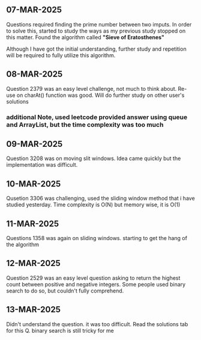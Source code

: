 ## 07-MAR-2025

Questions required finding the prime number between two imputs. In order to solve this, started to study the ways as my previous study stopped on this matter.
Found the algorithm called __"Sieve of Eratosthenes"__

Although I have got the initial understanding, further study and repetition will be required to fully utilize this algorithm.

## 08-MAR-2025

Question 2379 was an easy level challenge, not much to think about.
Re-use on charAt() function was good.
Will do further study on other user's solutions

### additional Note, used leetcode provided answer using queue and ArrayList, but the time complexity was too much

## 09-MAR-2025
Question 3208 was on moving slit windows. Idea came quickly but the implementation was difficult.

## 10-MAR-2025
Qusetion 3306 was challenging, used the sliding window method that i have studied yesterday.
Time complexity is O(N) but memory wise, it is O(1)

## 11-MAR-2025
Questions 1358 was again on sliding windows. starting to get the hang of the algorithm

## 12-MAR-2025
Question 2529 was an easy level question asking to return the highest count between positive and negative integers.
Some people used binary search to do so, but couldn't fully comprehend.

## 13-MAR-2025
Didn't understand the question. it was too difficult. Read the solutions tab for this Q. binary search is still tricky for me